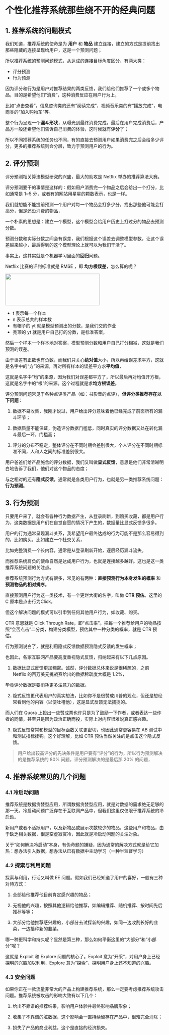 # 个性化推荐系统那些绕不开的经典问题


## 1. 推荐系统的问题模式

我们知道，推荐系统的使命是为 **用户** 和 **物品** 建立连接，建立的方式是提前找出那些隐藏的连接呈现给用户，这是一个预测问题；

所以推荐系统的预测问题模式，从达成的连接目标角度区分，有两大类：

- 评分预测
- 行为预测


因为评分和行为是用户对推荐结果的两类反馈，我们给他们推荐了一个或多个物品，目的是希望他们“消费”，这种消费反应在用户行为上，

比如“点击查看”，信息咨询类的还有“阅读完成”，视频音乐类的有“播放完成”，电商类的“加入购物车”等。

整个行为呈现一个**漏斗形状**，从曝光到最终消费完成。最后在用户完成消费后，产品方一般还希望他们告诉自己消费的体验，这时候就有**评分**了；

所以不同推荐系统的任务也不同，有的直接去预测用户如果消费完之后会给多少评分，更多的推荐系统则会分层，致力于预测用户的行为。


## 2. 评分预测

评分预测相关算法模型研究的兴盛，最大的助攻是 Netflix 举办的推荐算法大赛。

评分预测要干的事情是这样的：假如用户消费完一个物品之后会给出一个打分，比如通常是 1~5 分，或者有的网站用星星的颗数表示，也是一样。

我们就想能不能提前预测一个用户对每一个物品会打多少分，找出那些他可能会打高分，但是还没消费的物品，

一个朴素的思想是：建立一个模型，这个模型会给用户历史上打过分的物品去预测分数。

预测分数和实际分数之间会有误差，我们根据这个误差去调整模型参数，让这个误差越来越小，最后得到的这个模型理论上就可以为我们干活了。

事实上，这其实就是个机器学习里面的**回归**问题。

Netflix 比赛的评判标准就是 RMSE ，即 **均方根误差**，怎么算的呢？

<img src="https://oscimg.oschina.net/oscnet/up-7fa75087b3506f425587732223146cdcc3d.png" width=300 height=100>


- t 表示每一个样本
- n 表示总共的样本数
- 有帽子的 yt 就是模型预测出的分数，是我们交的作业
- 秃顶的 yt 就是用户自己打的分数，是标准答案，

然后一个样本一个样本地对答案，模型预测分数和用户自己打分相减，这就是我们预测的误差。

由于误差有正数也有负数，而我们只关心**绝对值**大小，所以再给误差求平方，这就是名字中的“方”的来源，再对所有样本的误差平方求**平均值**，

这就是名字中“均”的来源，因为我们对误差都平方了，所以最后再对均值开方根，这就是名字中的“根”的来源。这个过程就是求**均方根误差**。


评分预测问题常见于各种点评类产品（如：书影音的点评），**但评分类推荐存在以下问题：**

1. 数据不易收集，我刚才说过，用户给出评分意味着他已经完成了前面所有的漏斗环节；

2. 数据质量不能保证，伪造评分数据门槛低，同时真实的评分数据又处在转化漏斗最后一环，门槛高；
3. 评分的分布不稳定，整体评分在不同时期会差别很大，个人评分在不同时期标准不同，人和人之间的标准差别很大。

用户爸爸们给产品施舍的评分数据，我们又叫做**显式反馈**，意思是他们非常清晰明白地告诉了我们，他们对这个物品的态度；

与之相对的还有**隐式反馈**，通常就是各类用户行为，也就是另一类推荐系统问题：**行为预测**。



## 3. 行为预测

只要用户来了，就会有各种行为数据产生，从登录刷新，到购买收藏，都是用户行为，这类数据是用户们在自觉自愿的情况下产生的，数据量比显式反馈多很多。

用户的行为通常呈现漏斗关系，我希望用户最终达成的行为可能不是那么容易得到的，比如购买，比如建立一个社交关系，

比如完整消费一个长内容，通常是从登录刷新开始，逐层经历漏斗流失。

而推荐系统肩负的使命自然是达成用户行为，也就是连接越多越好。这也是这一类推荐系统问题的关注点。

推荐系统预测行为方式有很多，常见的有两种：**直接预测行为本身发生的概率** 和 **预测物品的相对排序**。

直接预测用户行为这一类技术，有一个更烂大街的名字，叫做 **CTR 预估**。这里的 C 原本是点击行为Click，

但这个解决问题的模式可以引申到任何其他用户行为，如收藏、购买。

CTR 意思就是 Click Through Rate，即“点击率”。把每一个推荐给用户的物品按照“会否点击”二分类，构建分类模型，预估其中一种分类的概率，就是 CTR 预估。

行为预测说白了，就是利用隐式反馈数据预测隐式反馈的发生概率；

也因此，各家互联网产品要高度重视隐式反馈，归纳起来有以下几点原因。

1. 数据比显式反馈更加稠密。诚然，评分数据总体来说是很稀疏的，之前 Netflix 的百万美元挑战赛给出的数据稀疏度大概是 1.2%，

毕竟评分数据是要消耗更多注意力的数据。

2. 隐式反馈更代表用户的真实想法，比如你不是很赞成川普的观点，但还是想经常看到他的内容（以便吐槽他），这是显式反馈无法捕捉的。

而人们在 Quora 上投出一些赞成票也许只是为了鼓励一下作者，或者表达一些作者的同情，甚至只是因为政治正确而投，实际上对内容很难说真正感兴趣。

3. 隐式反馈常常和模型的目标函数关联更密切，也因此通常更容易在 AB 测试中和测试指标挂钩。这个好理解，比如 CTR 预估当然关注的是点击这个隐式反馈。

> 用户给出较高评分的先决条件是用户要有“评分”的行为，所以行为预测解决的是推荐系统的 80% 问题，评分预测解决的是最后那 20% 的问题，


## 4. 推荐系统常见的几个问题

### 4.1 冷启动问题

推荐系统是数据贪婪型应用，所谓数据贪婪型应用，就是对数据的需求绝无足够的那一天。冷启动问题广泛存在于互联网产品中，但我们这里仅仅限于推荐系统的冷启动。

新用户或者不活跃用户，以及新物品或展示次数较少的物品，这些用户和物品，由于缺乏相关数据，很是空虚寂寞冷，因此就是冷启动问题的关注对象。

关于“如何解决冷启动”本身，有伪命题的嫌疑，因为通常的解决方式就是给它加热：想办法引入数据，想办法从已有数据中主动学习（一种半监督学习）

### 4.2 探索与利用问题

探索与利用，行话又叫做 EE 问题。假如我们已经知道了用户的喜好，一般有三种对待方式：

1. 全部给他推荐他目前肯定感兴趣的物品；

2. 无视他的兴趣，按照其他逻辑给他推荐，如编辑推荐、随机推荐、按时间先后推荐等等；
3. 大部分给他推荐感兴趣的，小部分去试探新的兴趣，如同一边收割长好的韭菜，一边播种新的韭菜。

哪一种更科学和持久呢？显然是第三种，那么如何平衡这里的“大部分”和“小部分”呢？

这就是 Exploit 和 Explore 问题的核心了。Exploit 意为“开采”，对用户身上已经探明的兴趣加以利用，Explore 意为“探索”，探明用户身上还不知道的兴趣。

### 4.3 安全问题

如果你正在一款流量非常大的产品上构建推荐系统，那么一定要考虑推荐系统攻击问题。推荐系统被攻击的影响大致有以下几个：

1. 给出不靠谱的推荐结果，影响用户体验并最终影响品牌形象；

2. 收集了不靠谱的脏数据，这个影响会一直持续留存在产品中，很难完全消除；

3. 损失了产品的商业利益，这个是直接的经济损失。
















